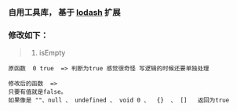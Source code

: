 ### 自用工具库， 基于 [lodash]( https://www.npmjs.com/package/lodash)  扩展

 
### 修改如下：
> 1. isEmpty 

``` 
原函数  0 true  => 判断为true 感觉很奇怪 写逻辑的时候还要单独处理 

修改后的函数  =>
只要有值就是false。 
如果像是 ""、null 、 undefined 、 void 0 、  {}  、 []   返回为true
```

